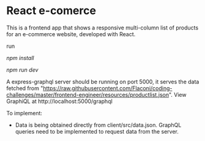 # React e-comerce

This is a frontend app that shows a responsive multi-column list of products for an e-commerce website, developed with React.

run

*npm install*

*npm run dev*

A express-graphql server should be running on port 5000, it serves the data fetched from "https://raw.githubusercontent.com/Flaconi/coding-challenges/master/frontend-engineer/resources/productlist.json". View GraphiQL at http://localhost:5000/graphql

To implement:

- Data is being obtained directly from client/src/data.json. GraphQL queries need to be implemented to request data from the server.
